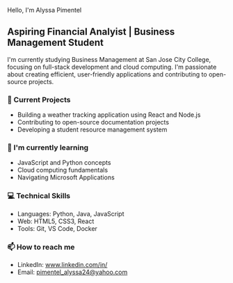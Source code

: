 Hello, I'm Alyssa Pimentel
## Aspiring Financial Analyist | Business Management Student

I'm currently studying Business Management at San Jose City College, 
focusing on full-stack development and cloud computing. 
I'm passionate about creating efficient, user-friendly 
applications and contributing to open-source projects.

### 🔭 Current Projects
- Building a weather tracking application using React and Node.js
- Contributing to open-source documentation projects
- Developing a student resource management system

### 🌱 I'm currently learning
- JavaScript and Python concepts
- Cloud computing fundamentals
- Navigating Microsoft Applications

### 💻 Technical Skills
- Languages: Python, Java, JavaScript
- Web: HTML5, CSS3, React
- Tools: Git, VS Code, Docker
  
### 📫 How to reach me
- LinkedIn: www.linkedin.com/in/
- Email: pimentel_alyssa24@yahoo.com
